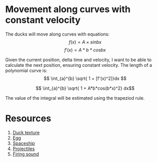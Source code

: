 # Movement along curves with constant velocity

The ducks will move along curves with equations:
$$ f(x) = A \times sin{bx} $$
$$ f'(x) = A * b * cos{bx} $$

Given the current position, delta time and velocity, I want to be able to calculate the next position, ensuring constant velocity.
The length of a polynomial curve is:
$$ \int_{a}^{b} \sqrt{ 1 + [f'(x)^2]}dx $$

$$ \int_{a}^{b} \sqrt{ 1 + A*b*cos(b*x)^2} dx$$

The value of the integral will be estimated using the trapeziod rule.


# Resources

1) [Duck texture](https://opengameart.org/content/character-spritesheet-duck)
2) [Egg](https://opengameart.org/content/egg-item-sprite)
3) [Spaceship](https://opengameart.org/content/spaceship-1)
4) [Projectiles](https://opengameart.org/content/pure-projectile-magic-effect)
5) [Firing sound](https://elements.envato.com/pop-QKTA234?utm_source=mixkit&utm_medium=referral&utm_campaign=elements_mixkit_cs_sfx_tag)